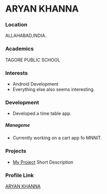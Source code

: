 # ARYAN KHANNA

### Location

ALLAHABAD,INDIA.

### Academics

TAGORE PUBLIC SCHOOL

### Interests

- Android Development
- Everything else also seems interesting.

### Development

- Developed a time table app.
##### Manageme
- Currently working on a cart app fo MNNIT.

### Projects

- [My Project](https://github.com/Netfreak21/managem) Short Description

### Profile Link

[ARYAN KHANNA](https://github.com/Netfreak21)